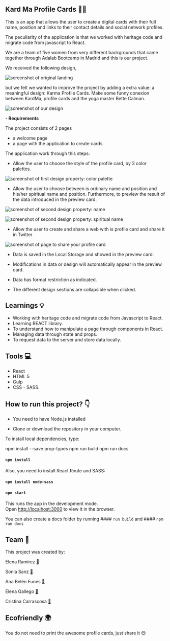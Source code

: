 ## Kard Ma Profile Cards 🧘🏻

This is an app that allows the user to create a digital cards with their full name, position and links to their contact details and social network profiles.

The peculiarity of the application is that we worked with heritage code and migrate code from javascript to React.

We are a team of five women from very different backgrounds that came together through Adalab Bootcamp in Madrid and this is our project.

We received the following design,

![screenshot of original landing ](https://github.com/erreinoso/Kardma-profile-cards/blob/master/readme-images/Cards-Original.PNG)

but we felt we wanted to improve the project by adding a extra value: a meaningful design: Karma Profile Cards. Make some funny conexion between KardMa, profile cards and the yoga master Bette Calman.

![screenshot of our design ](https://github.com/erreinoso/Kardma-profile-cards/blob/master/readme-images/Cards-App.PNG)

**- Requirements**

The project consists of 2 pages

- a welcome page
- a page with the application to create cards

The application work through this steps:

- Allow the user to choose the style of the profile card, by 3 color palettes.

![screenshot of first design property: color palette ](https://github.com/erreinoso/Kardma-profile-cards/blob/master/readme-images/Cards-App.PNG)

- Allow the user to choose between is ordinary name and position and his/her spiritual name and position. Furthermore, to preview the result of the data introduced in the preview card.

![screenshot of second design property: name ](https://github.com/erreinoso/Kardma-profile-cards/blob/master/readme-images/Cards-Example.PNG)

![screenshot of second design property: spiritual name ](https://github.com/erreinoso/Kardma-profile-cards/blob/master/readme-images/Cards-Example2.PNG)

- Allow the user to create and share a web with is profile card and share it in Twitter

![screenshot of page to share your profile card ](https://github.com/erreinoso/Kardma-profile-cards/blob/master/readme-images/Cards-CreateCard.PNG)

- Data is saved in the Local Storage and showed in the preview card.

- Modifications in data or design will automatically appear in the preview card.

- Data has format restriction as indicated.

- The different design sections are collapsible when clicked.

## Learnings 💡

- Working with heritage code and migrate code from Javascript to React.
- Learning REACT library.
- To understand how to manipulate a page through components in React.
- Managing data through state and props.
- To request data to the server and store data locally.

## Tools 💻

- React
- HTML 5
- Gulp
- CSS - SASS.

## How to run this project? :point_down:

- You need to have Node.js installed

- Clone or download the repository in your computer.

To install local dependencies, type:

npm install --save prop-types
npm run build
npm run docs

#### `npm install`

Also, you need to install React Route and SASS:

#### `npm install node-sass`

#### `npm start`

This runs the app in the development mode.<br />
Open [http://localhost:3000](http://localhost:3000) to view it in the browser.

You can also create a docs folder by running #### `run build` and #### `npm run docs`

## Team 👋

This project was created by:

Elena Ramírez [🔗](https://github.com/erreinoso)

Sonia Sanz [🔗](https://github.com/Sonia-SV)

Ana Belén Funes [🔗](https://github.com/anapy)

Elena Gallego [🔗](https://github.com/Elena-Gallego)

Cristina Carrascosa [🔗](https://github.com/Cris-ti-na)

## Ecofriendly 🌍

You do not need to print the awesome profile cards, just share it 😊
